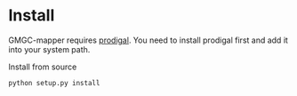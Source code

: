 # Install

GMGC-mapper requires [prodigal](https://github.com/hyattpd/Prodigal). You need
to install prodigal first and add it into your system path.

Install from source

```bash
python setup.py install
```

